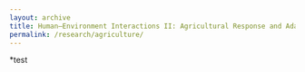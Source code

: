 ```yaml
---
layout: archive
title: Human–Environment Interactions II: Agricultural Response and Adaptation
permalink: /research/agriculture/
---
```


*test
